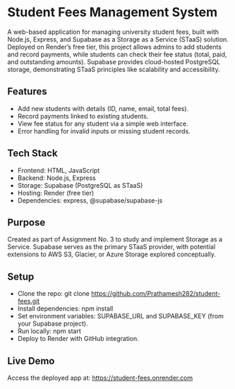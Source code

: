 # Student Fees Management System
A web-based application for managing university student fees, built with Node.js, Express, and Supabase as a Storage as a Service (STaaS) solution. Deployed on Render’s free tier, this project allows admins to add students and record payments, while students can check their fee status (total, paid, and outstanding amounts). Supabase provides cloud-hosted PostgreSQL storage, demonstrating STaaS principles like scalability and accessibility.

## Features

- Add new students with details (ID, name, email, total fees).
- Record payments linked to existing students.
- View fee status for any student via a simple web interface.
- Error handling for invalid inputs or missing student records.
  
## Tech Stack

- Frontend: HTML, JavaScript
- Backend: Node.js, Express
- Storage: Supabase (PostgreSQL as STaaS)
- Hosting: Render (free tier)
- Dependencies: express, @supabase/supabase-js

## Purpose

Created as part of Assignment No. 3 to study and implement Storage as a Service. Supabase serves as the primary STaaS provider, with potential extensions to AWS S3, Glacier, or Azure Storage explored conceptually.

## Setup

- Clone the repo: git clone https://github.com/Prathamesh282/student-fees.git
- Install dependencies: npm install
- Set environment variables: SUPABASE_URL and SUPABASE_KEY (from your Supabase project).
- Run locally: npm start
- Deploy to Render with GitHub integration.

## Live Demo

Access the deployed app at: https://student-fees.onrender.com
